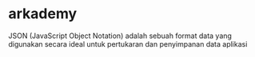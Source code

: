 # arkademy
JSON (JavaScript Object Notation) adalah sebuah format data yang digunakan secara ideal untuk pertukaran dan penyimpanan data aplikasi
